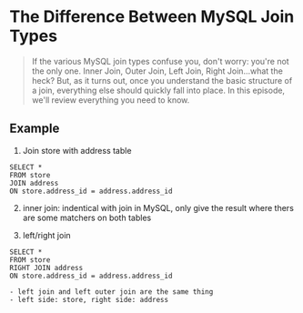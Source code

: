# The Difference Between MySQL Join Types

> If the various MySQL join types confuse you, don't worry: you're not the only one. Inner Join, Outer Join, Left Join, Right Join...what the heck? But, as it turns out, once you understand the basic structure of a join, everything else should quickly fall into place. In this episode, we'll review everything you need to know.

## Example

1. Join store with address table
```MySQL
SELECT *
FROM store
JOIN address
ON store.address_id = address.address_id
```

2. inner join: indentical with join in MySQL, only give the result where thers are some matchers on both tables

3. left/right join
```MySQL
SELECT *
FROM store
RIGHT JOIN address
ON store.address_id = address.address_id
```

    - left join and left outer join are the same thing
    - left side: store, right side: address

